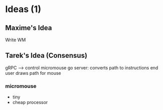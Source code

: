 # Ideas (1)

## Maxime's Idea

Write WM

## Tarek's Idea (Consensus)

gRPC --> control micromouse
go server: converts path to instructions
end user draws path for mouse

### micromouse
- tiny
- cheap processor
